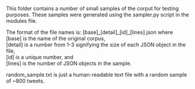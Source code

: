 This folder contains a number of small samples of the corput for testing purposes. These samples were generated using the sampler.py script in the modules file.

The format of the file names is: [base]\_[detail]\_[id]\_[lines].json where  
  [base] is the name of the original corpus,  
  [detail] is a number from 1-3 signifying the size of each JSON object in the file,  
  [id] is a unique number, and  
  [lines] is the number of JSON objects in the sample.

random_sample.txt is just a human-readable text file with a random sample of ~800 tweets.
